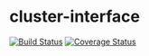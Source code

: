 # cluster-interface
[![Build Status](https://secure.travis-ci.org/remihb/cluster-interface.png?branch=master)](https://travis-ci.org/remihb/cluster-interface)
[![Coverage Status](https://coveralls.io/repos/remihb/cluster-interface/badge.svg?branch=master)](https://coveralls.io/r/remihb/cluster-interface/?branch=master)
